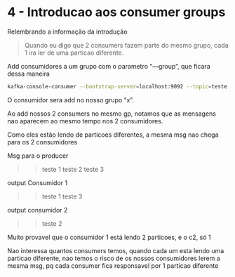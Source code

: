 # 4 - Introducao aos consumer groups

Relembrando a informação da introdução

> Quando eu digo que 2 consumers fazem parte do mesmo grupo, cada 1 ira ler de uma particao diferente.
> 

Add consumidores a um grupo com o parametro “—group”, que ficara dessa maneira

```bash
kafka-console-consumer --bootstrap-server=localhost:9092 --topic=teste --from-beginning --group=x
```

O consumidor sera add no nosso grupo “x”.

Ao add nossos 2 consumers no mesmo gp, notamos que as mensagens nao aparecem ao mesmo tempo nos 2 consumidores.

Como eles estão lendo de particoes diferentes, a mesma msg nao chega para os 2 consumidores

Msg para o producer

> >teste 1
>teste 2
>teste 3
> 

output Consumidor 1

> > teste 1
> teste 3
> 

output consumidor 2

> > teste 2
> 

Muito provavel que o consumidor 1 está lendo 2 particoes, e o c2, só 1

Nao interessa quantos consumers temos, quando cada um esta lendo uma particao diferente, nao temos o risco de os nossos consumidores lerem a mesma msg, pq cada consumer fica responsavel por 1 particao diferente